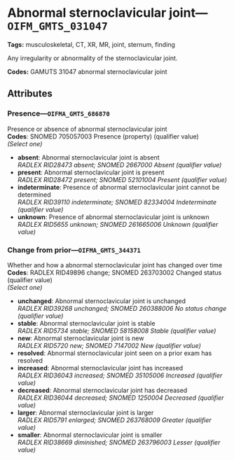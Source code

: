 # Abnormal sternoclavicular joint—`OIFM_GMTS_031047`

**Tags:** musculoskeletal, CT, XR, MR, joint, sternum, finding

Any irregularity or abnormality of the sternoclavicular joint.

**Codes:** GAMUTS 31047 abnormal sternoclavicular joint

## Attributes

### Presence—`OIFMA_GMTS_686870`

Presence or absence of abnormal sternoclavicular joint  
**Codes**: SNOMED 705057003 Presence (property) (qualifier value)  
*(Select one)*

- **absent**: Abnormal sternoclavicular joint is absent  
_RADLEX RID28473 absent; SNOMED 2667000 Absent (qualifier value)_
- **present**: Abnormal sternoclavicular joint is present  
_RADLEX RID28472 present; SNOMED 52101004 Present (qualifier value)_
- **indeterminate**: Presence of abnormal sternoclavicular joint cannot be determined  
_RADLEX RID39110 indeterminate; SNOMED 82334004 Indeterminate (qualifier value)_
- **unknown**: Presence of abnormal sternoclavicular joint is unknown  
_RADLEX RID5655 unknown; SNOMED 261665006 Unknown (qualifier value)_

### Change from prior—`OIFMA_GMTS_344371`

Whether and how a abnormal sternoclavicular joint has changed over time  
**Codes**: RADLEX RID49896 change; SNOMED 263703002 Changed status (qualifier value)  
*(Select one)*

- **unchanged**: Abnormal sternoclavicular joint is unchanged  
_RADLEX RID39268 unchanged; SNOMED 260388006 No status change (qualifier value)_
- **stable**: Abnormal sternoclavicular joint is stable  
_RADLEX RID5734 stable; SNOMED 58158008 Stable (qualifier value)_
- **new**: Abnormal sternoclavicular joint is new  
_RADLEX RID5720 new; SNOMED 7147002 New (qualifier value)_
- **resolved**: Abnormal sternoclavicular joint seen on a prior exam has resolved  
- **increased**: Abnormal sternoclavicular joint has increased  
_RADLEX RID36043 increased; SNOMED 35105006 Increased (qualifier value)_
- **decreased**: Abnormal sternoclavicular joint has decreased  
_RADLEX RID36044 decreased; SNOMED 1250004 Decreased (qualifier value)_
- **larger**: Abnormal sternoclavicular joint is larger  
_RADLEX RID5791 enlarged; SNOMED 263768009 Greater (qualifier value)_
- **smaller**: Abnormal sternoclavicular joint is smaller  
_RADLEX RID38669 diminished; SNOMED 263796003 Lesser (qualifier value)_